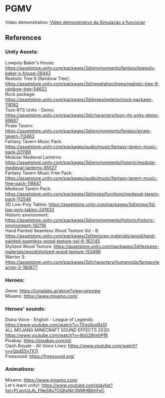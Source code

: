 # PGMV

Vídeo demonstrativo: [Vídeo demonstrativo da Simulação a funcionar](https://youtu.be/Y1yFOuVC5w0)

## References
### Unity Assets:  
Lowpoly Baker's House: https://assetstore.unity.com/packages/3d/environments/fantasy/lowpoly-baker-s-house-26443  
Realistic Tree 9 [Rainbow Tree]: https://assetstore.unity.com/packages/3d/vegetation/trees/realistic-tree-9-rainbow-tree-54622  
Rock package: https://assetstore.unity.com/packages/3d/props/exterior/rock-package-118182  
Toon RTS Units - Demo: https://assetstore.unity.com/packages/3d/characters/toon-rts-units-demo-69687  
Pirate Tavern: https://assetstore.unity.com/packages/3d/environments/fantasy/pirate-tavern-113463  
Fantasy Tavern Music Pack: https://assetstore.unity.com/packages/audio/music/fantasy-tavern-music-pack-201168  
Modular Medieval Lanterns: https://assetstore.unity.com/packages/3d/environments/historic/modular-medieval-lanterns-85527  
Fantasy Tavern Music Free Pack: https://assetstore.unity.com/packages/audio/music/fantasy-tavern-music-free-pack-118847  
Medieval Tavern Pack: https://assetstore.unity.com/packages/3d/props/furniture/medieval-tavern-pack-112546  
3D Low-Poly Tables: https://assetstore.unity.com/packages/3d/props/3d-low-poly-tables-241833  
Historic environment: https://assetstore.unity.com/packages/3d/environments/historic/historic-environment-142116  
Hand Painted Seamless Wood Texture Vol - 6: https://assetstore.unity.com/packages/2d/textures-materials/wood/hand-painted-seamless-wood-texture-vol-6-162145  
Stylized Wood Texture: https://assetstore.unity.com/packages/2d/textures-materials/wood/stylized-wood-texture-153499  
Warrior 3: https://assetstore.unity.com/packages/3d/characters/humanoids/fantasy/warrior-3-180877  

### Heroes:  
Genie: https://lumalabs.ai/genie?view=preview  
Mixamo: https://www.mixamo.com/  

### Heroes' sounds:  
Diana Voice - English - League of Legends: https://www.youtube.com/watch?v=TEgsSoq9zGI  
ALL MOJANG MINECRAFT SOUND EFFECTS 2020: https://www.youtube.com/watch?v=4bG28lmhPf8  
Pixabay: https://pixabay.com/pt/  
Clash Royale - All Voice Lines: https://www.youtube.com/watch?v=vQqdSSv7X7I  
Freesound: https://freesound.org/  

### Animations:  
Mixamo: https://www.mixamo.com/  
Let's learn unity!: https://www.youtube.com/playlist?list=PLwyUzJb_FNeS8s7OQKeNIr3NMHBIbhFeC  
